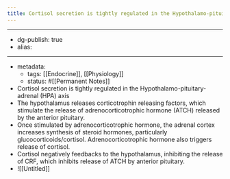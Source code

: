 ```yaml
---
title: Cortisol secretion is tightly regulated in the Hypothalamo-pituitary-adrenal (HPA) axis
---
```


- --
- dg-publish: true
- alias:
- --
- metadata:
	- tags: [[Endocrine]], [[Physiology]]
	- status: #[[Permanent Notes]]
- Cortisol secretion is tightly regulated in the Hypothalamo-pituitary-adrenal (HPA) axis
- The hypothalamus releases corticotrophin releasing factors, which stimulate the release of adrenocorticotrophic hormone (ATCH) released by the anterior pituitary.
- Once stimulated by adrenocorticotrophic hormone, the adrenal cortex increases synthesis of steroid hormones, particularly glucocorticoids/cortisol. Adrenocorticotrophic hormone also triggers release of cortisol.
- Cortisol negatively feedbacks to the hypothalamus, inhibiting the release of CRF, which inhibits release of ATCH by anterior pituitary.
- ![[Untitled]]